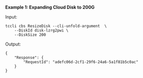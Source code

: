**Example 1: Expanding Cloud Disk to 200G**



Input: 

```
tccli cbs ResizeDisk --cli-unfold-argument  \
    --DiskId disk-lzrg2pwi \
    --DiskSize 200
```

Output: 
```
{
    "Response": {
        "RequestId": "adefc06d-2cf1-29f6-24a6-5a1f81b5c0ac"
    }
}
```


